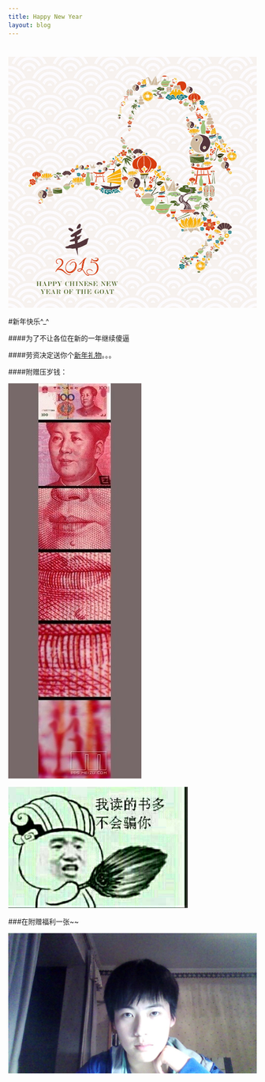 ```yaml
---
title: Happy New Year
layout: blog
---
```


# 

![](/img/goat2015.jpg)

#新年快乐^_^



####为了不让各位在新的一年继续傻逼

####劳资决定送你个[新年礼物](http://pan.baidu.com/s/1dDph1Jj)。。。

####附赠压岁钱：

![](/img/money.jpg)

![](/img/dsd.jpg)

###在附赠福利一张~~

![](/img/zwy.jpg)
